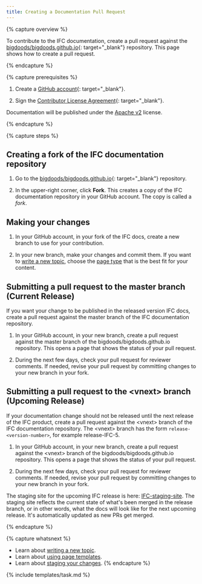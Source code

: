 ```yaml
---
title: Creating a Documentation Pull Request
---
```


{% capture overview %}

To contribute to the IFC documentation, create a pull request against the
[bigdoods/bigdoods.github.io](https://github.com/bigdoods/bigdoods.github.io){: target="_blank"}
repository. This page shows how to create a pull request.

{% endcapture %}

{% capture prerequisites %}

1. Create a [GitHub account](https://github.com){: target="_blank"}.

1. Sign the
[Contributor License Agreement](https://www.google.fr/webhp?sourceid=chrome-instant&ion=1&espv=2&ie=UTF-8#q=buildingsmart+contributor+licence+agreement){: target="_blank"}.

Documentation will be published under the [Apache v2](https://github.com/bigdoods/bigdoods.github.com/blob/master/LICENSE) license.

{% endcapture %}

{% capture steps %}

## Creating a fork of the IFC documentation repository

1. Go to the
[bigdoods/bigdoods.github.io](https://github.com/bigdoods/bigdoods.github.com){: target="_blank"}
repository.

1. In the upper-right corner, click **Fork**. This creates a copy of the
IFC documentation repository in your GitHub account. The copy
is called a *fork*.

## Making your changes

1. In your GitHub account, in your fork of the IFC docs, create
a new branch to use for your contribution.

1. In your new branch, make your changes and commit them. If you want to
[write a new topic](/docs/contribute/write-new-topic/),
choose the
[page type](/docs/contribute/page-templates/)
that is the best fit for your content.

## Submitting a pull request to the master branch (Current Release)

If you want your change to be published in the released version IFC docs,
create a pull request against the master branch of the IFC
documentation repository.

1. In your GitHub account, in your new branch, create a pull request
against the master branch of the bigdoods/bigdoods.github.io
repository. This opens a page that shows the status of your pull request.

1. During the next few days, check your pull request for reviewer comments.
If needed, revise your pull request by committing changes to your
new branch in your fork.

## Submitting a pull request to the &lt;vnext&gt; branch (Upcoming Release)

If your documentation change should not be released until the next release of
the IFC product, create a pull request against the &lt;vnext&gt; branch
of the IFC documentation repository. The &lt;vnext&gt; branch has the
form `release-<version-number>`, for example release-IFC-5.

1. In your GitHub account, in your new branch, create a pull request
against the &lt;vnext&gt; branch of the bigdoods/bigdoods.github.io
repository. This opens a page that shows the status of your pull request.

1. During the next few days, check your pull request for reviewer comments.
If needed, revise your pull request by committing changes to your
new branch in your fork.

The staging site for the upcoming IFC release is here:
[IFC-staging-site](http://in-pipeline.).
The staging site reflects the current state of what's been merged in the
release branch, or in other words, what the docs will look like for the
next upcoming release. It's automatically updated as new PRs get merged.

{% endcapture %}

{% capture whatsnext %}
* Learn about [writing a new topic](/docs/contribute/write-new-topic).
* Learn about [using page templates](/docs/contribute/page-templates/).
* Learn about [staging your changes](/docs/contribute/stage-documentation-changes).
{% endcapture %}

{% include templates/task.md %}
